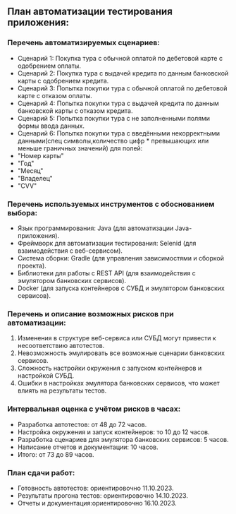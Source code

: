 
## План автоматизации тестирования приложения:

### Перечень автоматизируемых сценариев:

* Сценарий 1: Покупка тура с обычной оплатой по дебетовой карте с одобрением оплаты.
* Сценарий 2: Покупка тура с выдачей кредита по данным банковской карты с одобрением кредита.
* Сценарий 3: Попытка покупки тура с обычной оплатой по дебетовой карте с отказом оплаты.
* Сценарий 4: Попытка покупки тура с выдачей кредита по данным банковской карты с отказом кредита.
* Сценарий 5: Попытка покупки тура с не заполненными полями формы ввода данных.
* Сценарий 6: Попытка покупки тура с введёнными некорректными данными(спец символы,количество цифр
             * превышающих или меньше граничных значений) для полей:
* "Номер карты"
* "Год"
* "Месяц"
* "Владелец"
* "CVV"


### Перечень используемых инструментов с обоснованием выбора:

* Язык программирования: Java (для автоматизации Java-приложения).
* Фреймворк для автоматизации тестирования: Selenid (для взаимодействия с веб-сервисом).
* Система сборки: Gradle (для управления зависимостями и сборкой проекта).
* Библиотеки для работы с REST API (для взаимодействия с эмулятором банковских сервисов).
* Docker (для запуска контейнеров с СУБД и эмулятором банковских сервисов).

### Перечень и описание возможных рисков при автоматизации:

1. Изменения в структуре веб-сервиса или СУБД могут привести к несоответствию автотестов.
2. Невозможность эмулировать все возможные сценарии банковских сервисов.
3. Сложность настройки окружения с запуском контейнеров и настройкой СУБД.
4. Ошибки в настройках эмулятора банковских сервисов, что может влиять на результаты тестов.

### Интервальная оценка с учётом рисков в часах:

* Разработка автотестов: от 48 до 72 часов.
* Настройка окружения и запуск контейнеров: то 10 до 12 часов.
* Разработка сценариев для эмулятора банковских сервисов: 5 часов.
* Написание отчетов и документации: 10 часов.
* Итого:  от 73 до 89 часов.

### План сдачи работ:

* Готовность автотестов: ориентировочно 11.10.2023.
* Результаты прогона тестов: ориентировочно 14.10.2023.
* Отчеты и документация:ориентировочно 16.10.2023.
